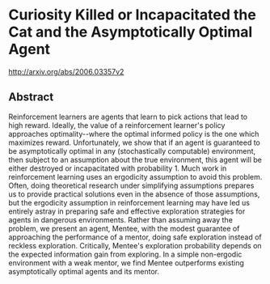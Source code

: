# Curiosity Killed or Incapacitated the Cat and the Asymptotically Optimal Agent
http://arxiv.org/abs/2006.03357v2
## Abstract
Reinforcement learners are agents that learn to pick actions that lead to high reward. Ideally, the value of a reinforcement learner's policy approaches optimality--where the optimal informed policy is the one which maximizes reward. Unfortunately, we show that if an agent is guaranteed to be asymptotically optimal in any (stochastically computable) environment, then subject to an assumption about the true environment, this agent will be either destroyed or incapacitated with probability 1. Much work in reinforcement learning uses an ergodicity assumption to avoid this problem. Often, doing theoretical research under simplifying assumptions prepares us to provide practical solutions even in the absence of those assumptions, but the ergodicity assumption in reinforcement learning may have led us entirely astray in preparing safe and effective exploration strategies for agents in dangerous environments. Rather than assuming away the problem, we present an agent, Mentee, with the modest guarantee of approaching the performance of a mentor, doing safe exploration instead of reckless exploration. Critically, Mentee's exploration probability depends on the expected information gain from exploring. In a simple non-ergodic environment with a weak mentor, we find Mentee outperforms existing asymptotically optimal agents and its mentor.
